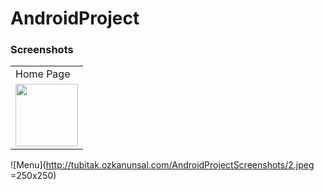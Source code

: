# AndroidProject

### Screenshots
<table>
  <tr>
    <td>Home Page</td>
  </tr>
  <tr>
    <td>
<img src="http://tubitak.ozkanunsal.com/AndroidProjectScreenshots/1.jpeg" width="100">
    </td>
  </tr>
  </table>



![Menu](http://tubitak.ozkanunsal.com/AndroidProjectScreenshots/2.jpeg =250x250)

